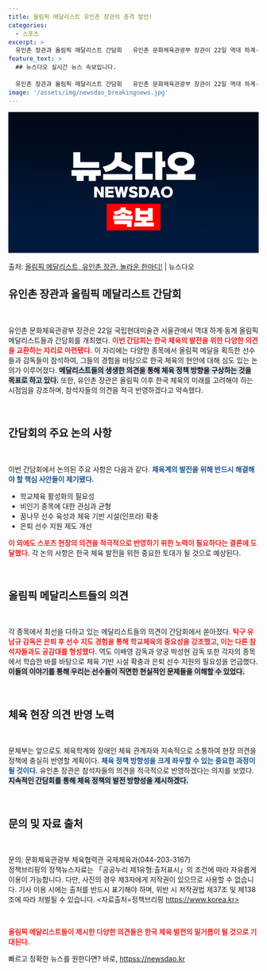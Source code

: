 ```yaml
---
title: 올림픽 메달리스트 유인촌 장관의 충격 발언!
categories:
  - 스포츠
excerpt: >
  유인촌 장관과 올림픽 메달리스트 간담회   유인촌 문화체육관광부 장관이 22일 역대 하계·동계 올림픽 메달리…
feature_text: >
  ## 뉴스다오 실시간 뉴스 속보입니다.

  유인촌 장관과 올림픽 메달리스트 간담회   유인촌 문화체육관광부 장관이 22일 역대 하계·동계 올림픽 메달리…
image: '/assets/img/newsdao_breakingnews.jpg'
---
```


![뉴스다오 속보](/assets/img/newsdao_breakingnews.jpg)

<p>출처: <a href="httpss://newsdao.kr/4981" rel="dofollow">올림픽 메달리스트, 유인촌 장관, 놀라운 한마디!</a> | 뉴스다오</p>

<h2 data-ke-size="size26">유인촌 장관과 올림픽 메달리스트 간담회</h2>

<p data-ke-size="size16">&nbsp;</p>

유인촌 문화체육관광부 장관은 22일 국립현대미술관 서울관에서 역대 하계·동계 올림픽 메달리스트들과 간담회를 개최했다. <b><span style="color: #ee2323;">이번 간담회는 한국 체육의 발전을 위한 다양한 의견을 교환하는 자리로 마련됐다.</span></b> 이 자리에는 다양한 종목에서 올림픽 메달을 획득한 선수들과 감독들이 참석하여, 그들의 경험을 바탕으로 한국 체육의 현안에 대해 심도 있는 논의가 이루어졌다. <b><span style="background-color: #21538527;">메달리스트들의 생생한 의견을 통해 체육 정책 방향을 구상하는 것을 목표로 하고 있다.</span></b> 또한, 유인촌 장관은 올림픽 이후 한국 체육의 미래를 고려해야 하는 시점임을 강조하며, 참석자들의 의견을 적극 반영하겠다고 약속했다.

<p data-ke-size="size16">&nbsp;</p>

<h2 data-ke-size="size26">간담회의 주요 논의 사항</h2>

<p data-ke-size="size16">&nbsp;</p>

이번 간담회에서 논의된 주요 사항은 다음과 같다. <b><span style="1a5490;color: #1a5490;">체육계의 발전을 위해 반드시 해결해야 할 핵심 사안들이 제기됐다.</span></b> 

<ul>
    <li>학교체육 활성화의 필요성</li>
    <li>비인기 종목에 대한 관심과 균형</li>
    <li>꿈나무 선수 육성과 체육 기반 시설(인프라) 확충</li>
    <li>은퇴 선수 지원 제도 개선</li>
</ul>

<b><span style="color: #ee2323;">이 외에도 스포츠 현장의 의견을 적극적으로 반영하기 위한 노력이 필요하다는 결론에 도달했다.</span></b> 각 논의 사항은 한국 체육 발전을 위한 중요한 토대가 될 것으로 예상된다.

<p data-ke-size="size16">&nbsp;</p>

<h2 data-ke-size="size26">올림픽 메달리스트들의 의견</h2>

<p data-ke-size="size16">&nbsp;</p>

각 종목에서 최선을 다하고 있는 메달리스트들의 의견이 간담회에서 쏟아졌다. <b><span style="color: #ee2323;">탁구 유남규 감독은 은퇴 후 선수 지도 경험을 통해 학교체육의 중요성을 강조했고, 이는 다른 참석자들과도 공감대를 형성했다.</span></b> 역도 이배영 감독과 양궁 박성현 감독 또한 각자의 종목에서 학습한 바를 바탕으로 체육 기반 시설 확충과 은퇴 선수 지원의 필요성을 언급했다. <b><span style="background-color: #21538527;">이들의 이야기를 통해 우리는 선수들이 직면한 현실적인 문제들을 이해할 수 있었다.</span></b> 

<p data-ke-size="size16">&nbsp;</p>

<h2 data-ke-size="size26">체육 현장 의견 반영 노력</h2>

<p data-ke-size="size16">&nbsp;</p>

문체부는 앞으로도 체육학계와 장애인 체육 관계자와 지속적으로 소통하여 현장 의견을 정책에 충실히 반영할 계획이다. <b><span style="color: #1a5490;">체육 정책 방향성을 크게 좌우할 수 있는 중요한 과정이 될 것이다.</span></b> 유인촌 장관은 참석자들의 의견을 적극적으로 반영하겠다는 의지를 보였다. <b><span style="background-color: #21538527;">지속적인 간담회를 통해 체육 정책의 발전 방향성을 제시하겠다.</span></b> 

<p data-ke-size="size16">&nbsp;</p>

<h2 data-ke-size="size26">문의 및 자료 출처</h2>

<p data-ke-size="size16">&nbsp;</p>

문의: 문화체육관광부 체육협력관 국제체육과(044-203-3167)  
정책브리핑의 정책뉴스자료는 「공공누리 제1유형:출처표시」의 조건에 따라 자유롭게 이용이 가능합니다. 다만, 사진의 경우 제3자에게 저작권이 있으므로 사용할 수 없습니다. 기사 이용 시에는 출처를 반드시 표기해야 하며, 위반 시 저작권법 제37조 및 제138조에 따라 처벌될 수 있습니다. <자료출처=정책브리핑 https://www.korea.kr>

<p data-ke-size="size16">&nbsp;</p> 

<b><span style="color: #ee2323;">올림픽 메달리스트들이 제시한 다양한 의견들은 한국 체육 발전의 밑거름이 될 것으로 기대된다.</span></b> 
 

빠르고 정확한 뉴스를 원한다면? 바로, <a href="httpss://newsdao.kr" rel="dofollow">httpss://newsdao.kr</a>


